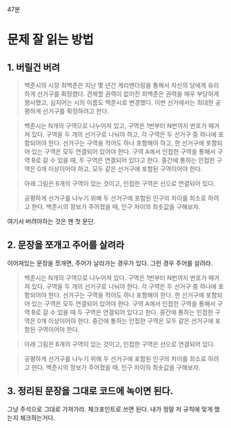 47분

# 문제 잘 읽는 방법

## 1. 버릴건 버려

> 백준시의 시장 최백준은 지난 몇 년간 게리맨더링을 통해서 자신의 당에게 유리하게 선거구를 획정했다.
> 견제할 권력이 없어진 최백준은 권력을 매우 부당하게 행사했고, 심지어는 시의 이름도 백준시로 변경했다.
> 이번 선거에서는 최대한 공평하게 선거구를 획정하려고 한다.

> 백준시는 N개의 구역으로 나누어져 있고, 구역은 1번부터 N번까지 번호가 매겨져 있다.
> 구역을 두 개의 선거구로 나눠야 하고, 각 구역은 두 선거구 중 하나에 포함되어야 한다.
> 선거구는 구역을 적어도 하나 포함해야 하고, 한 선거구에 포함되어 있는 구역은 모두 연결되어 있어야 한다.
> 구역 A에서 인접한 구역을 통해서 구역 B로 갈 수 있을 때, 두 구역은 연결되어 있다고 한다.
> 중간에 통하는 인접한 구역은 0개 이상이어야 하고, 모두 같은 선거구에 포함된 구역이어야 한다.

> 아래 그림은 6개의 구역이 있는 것이고, 인접한 구역은 선으로 연결되어 있다.

> 공평하게 선거구를 나누기 위해 두 선거구에 포함된 인구의 차이를 최소로 하려고 한다. 백준시의 정보가 주어졌을 때, 인구 차이의 최솟값을 구해보자.

여기서 버려야하는 것은 맨 첫 문단.

## 2. 문장을 쪼개고 주어를 살려라

이어져있는 문장을 쪼개면, 주어가 날라가는 경우가 있다. 그런 경우 주어를 살려라.

> 백준시는 N개의 구역으로 나누어져 있다.
> 구역은 1번부터 N번까지 번호가 매겨져 있다.
> 구역을 두 개의 선거구로 나눠야 한다.
> 각 구역은 두 선거구 중 하나에 포함되어야 한다.
> 선거구는 구역을 적어도 하나 포함해야 한다.
> 한 선거구에 포함되어 있는 구역은 모두 연결되어 있어야 한다.
> 구역 A에서 인접한 구역을 통해서 구역 B로 갈 수 있을 때 두 구역은 연결되어 있다고 한다.
> 중간에 통하는 인접한 구역은 0개 이상이어야 한다.
> 중간에 통하는 인접한 구역은 모두 같은 선거구에 포함된 구역이어야 한다.

> 아래 그림은 6개의 구역이 있는 것이고, 인접한 구역은 선으로 연결되어 있다.

> 공평하게 선거구를 나누기 위해 두 선거구에 포함된 인구의 차이를 최소로 하려고 한다. 백준시의 정보가 주어졌을 때, 인구 차이의 최솟값을 구해보자.

## 3. 정리된 문장을 그대로 코드에 녹이면 된다.

그냥 주석으로 그대로 가져가라.
체크포인트로 쓰면 된다. 내가 정말 저 규칙에 맞게 했는지 체크하는거다.
